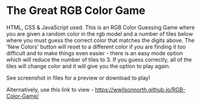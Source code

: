 # The Great RGB Color Game
HTML, CSS & JavaScript used. This is an RGB Color Guessing Game where you are given a random color in the rgb model and a number of tiles below where you must guess the correct color that matches the digits above. The 'New Colors' button will reset to a different color if you are finding it too difficult and to make things even easier - there is an easy mode option which will reduce the number of tiles to 3. If you guess correctly, all of the tiles will change color and it will give you the option to play again.

See screenshot in files for a preview or download to play!

Alternatively, use this link to view - https://wwilsonnorth.github.io/RGB-Color-Game/
